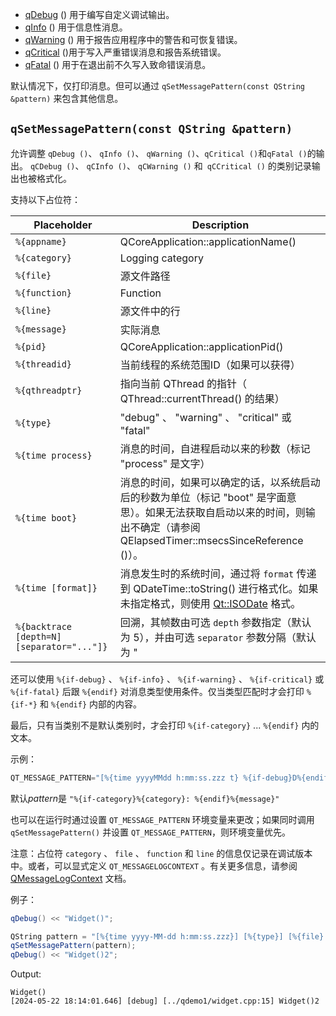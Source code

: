 - [qDebug](https://runebook.dev/zh/docs/qt/qtglobal#qDebug) () 用于编写自定义调试输出。
- [qInfo](https://runebook.dev/zh/docs/qt/qtglobal#qInfo) () 用于信息性消息。
- [qWarning](https://runebook.dev/zh/docs/qt/qtglobal#qWarning) () 用于报告应用程序中的警告和可恢复错误。
- [qCritical](https://runebook.dev/zh/docs/qt/qtglobal#qCritical) ()用于写入严重错误消息和报告系统错误。
- [qFatal](https://runebook.dev/zh/docs/qt/qtglobal#qFatal) () 用于在退出前不久写入致命错误消息。

默认情况下，仅打印消息。但可以通过 `qSetMessagePattern(const QString &pattern)` 来包含其他信息。
## `qSetMessagePattern(const QString &pattern)`
允许调整 `qDebug ()`、 `qInfo ()`、 `qWarning ()`、` qCritical () `和` qFatal () `的输出。 `qCDebug ()`、 `qCInfo ()`、 `qCWarning ()` 和` qCCritical ()` 的类别记录输出也被格式化。


支持以下占位符：

| Placeholder                                | Description                                                  |
| ------------------------------------------ | ------------------------------------------------------------ |
| `%{appname}`                               | QCoreApplication::applicationName()                          |
| `%{category}`                              | Logging category                                             |
| `%{file}`                                  | 源文件路径                                                   |
| `%{function}`                              | Function                                                     |
| `%{line}`                                  | 源文件中的行                                                 |
| `%{message}`                               | 实际消息                                                     |
| `%{pid}`                                   | QCoreApplication::applicationPid()                           |
| `%{threadid}`                              | 当前线程的系统范围ID（如果可以获得）                         |
| `%{qthreadptr}`                            | 指向当前 QThread 的指针（ QThread::currentThread() 的结果）  |
| `%{type}`                                  | "debug" 、 "warning" 、 "critical" 或 "fatal"                |
| `%{time process}`                          | 消息的时间，自进程启动以来的秒数（标记 "process" 是文字）    |
| `%{time boot}`                             | 消息的时间，如果可以确定的话，以系统启动后的秒数为单位（标记 "boot" 是字面意思）。如果无法获取自启动以来的时间，则输出不确定（请参阅 QElapsedTimer::msecsSinceReference ()）。 |
| `%{time [format]}`                         | 消息发生时的系统时间，通过将 `format` 传递到 QDateTime::toString() 进行格式化。如果未指定格式，则使用 [Qt::ISODate](https://runebook.dev/zh/docs/qt/qt#DateFormat-enum) 格式。 |
| `%{backtrace [depth=N] [separator="..."]}` | 回溯，其帧数由可选 `depth` 参数指定（默认为 5），并由可选 `separator` 参数分隔（默认为 " |

还可以使用 `%{if-debug}` 、 `%{if-info}` 、 `%{if-warning}` 、 `%{if-critical}` 或 `%{if-fatal}` 后跟 `%{endif}` 对消息类型使用条件。仅当类型匹配时才会打印 `%{if-*}` 和 `%{endif}` 内部的内容。

最后，只有当类别不是默认类别时，才会打印 `%{if-category}` ... `%{endif}` 内的文本。

示例：

```cpp
QT_MESSAGE_PATTERN="[%{time yyyyMMdd h:mm:ss.zzz t} %{if-debug}D%{endif}%{if-info}I%{endif}%{if-warning}W%{endif}%{if-critical}C%{endif}%{if-fatal}F%{endif}] %{file}:%{line} - %{message}"
```

默认*pattern*是 `"%{if-category}%{category}: %{endif}%{message}" `

也可以在运行时通过设置 `QT_MESSAGE_PATTERN` 环境变量来更改；如果同时调用 `qSetMessagePattern()` 并设置 `QT_MESSAGE_PATTERN`，则环境变量优先。

注意：占位符 `category` 、 `file` 、 `function` 和 `line` 的信息仅记录在调试版本中。或者，可以显式定义 `QT_MESSAGELOGCONTEXT` 。有关更多信息，请参阅 [QMessageLogContext](https://runebook.dev/zh/docs/qt/qmessagelogcontext) 文档。


例子：

```cpp
qDebug() << "Widget()";

QString pattern = "[%{time yyyy-MM-dd h:mm:ss.zzz}] [%{type}] [%{file}:%{line}] %{message}";
qSetMessagePattern(pattern);
qDebug() << "Widget()2";
```

Output:

```
Widget()
[2024-05-22 18:14:01.646] [debug] [../qdemo1/widget.cpp:15] Widget()2
```






